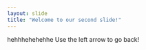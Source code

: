 ```yaml
---
layout: slide
title: "Welcome to our second slide!"
---
```

hehhhehehehhe
Use the left arrow to go back!
